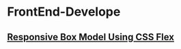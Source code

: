 # FrontEnd-Develope

## [Responsive Box Model Using CSS Flex](https://www.youtube.com/watch?v=8b2mTq0Xrtw)

